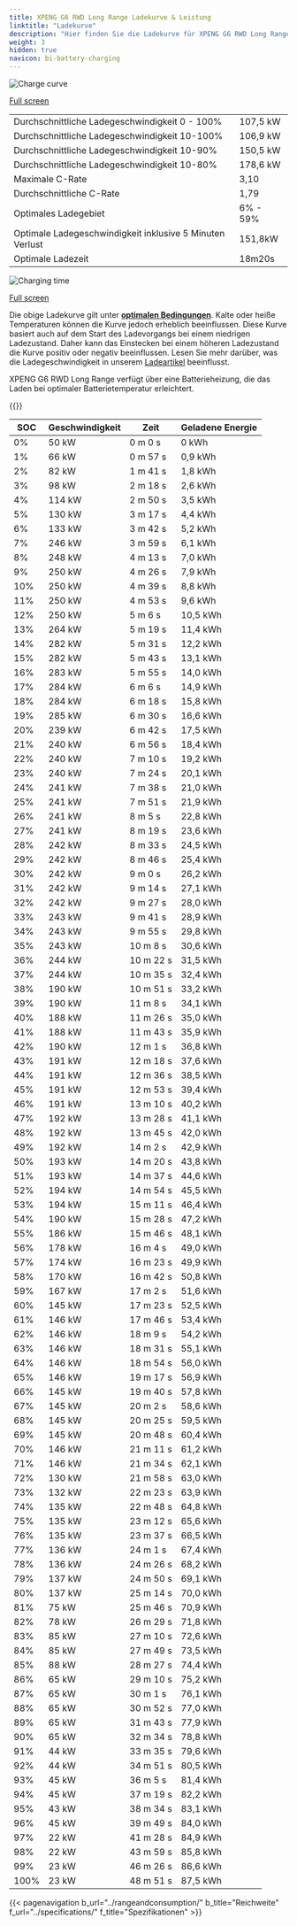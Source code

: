```yaml
---
title: XPENG G6 RWD Long Range Ladekurve & Leistung
linktitle: "Ladekurve"
description: "Hier finden Sie die Ladekurve für XPENG G6 RWD Long Range."
weight: 3
hidden: true
navicon: bi-battery-charging
---
```

<!-- markdownlint-disable MD033 -->
<img src="/images/models/xpeng/g6/g6_rwd_long_range/chargingcurve.svg" alt="Charge curve" class="img-fluid">

[Full screen](/images/models/xpeng/g6/g6_rwd_long_range/chargingcurve.svg)


<table class="table table-striped border">
<tbody>
<tr>
<td>Durchschnittliche Ladegeschwindigkeit 0 - 100%</td><td>107,5 kW</td>
</tr>
<tr>
<td>Durchschnittliche Ladegeschwindigkeit 10-100%</td><td>106,9 kW</td>
</tr>
<tr>
<td>Durchschnittliche Ladegeschwindigkeit 10-90%</td><td>150,5 kW</td>
</tr>
<tr>
<td>Durchschnittliche Ladegeschwindigkeit 10-80%</td><td>178,6 kW</td>
</tr>
<tr>
<td>Maximale C-Rate</td><td>3,10</td>
</tr>
<tr>
<td>Durchschnittliche C-Rate</td><td>1,79</td>
</tr>
<tr>
<td>Optimales Ladegebiet</td><td>6% - 59%</td>
</tr>
<tr>
<td>Optimale Ladegeschwindigkeit inklusive 5 Minuten Verlust</td><td>151,8kW</td>
</tr>
<tr>
<td>Optimale Ladezeit</td><td>18m20s</td>
</tr>
</tbody>
</table>
<img src="/images/models/xpeng/g6/g6_rwd_long_range/chargingtime.svg" alt="Charging time" class="img-fluid">

[Full screen](/images/models/xpeng/g6/g6_rwd_long_range/chargingtime.svg)


Die obige Ladekurve gilt unter **[optimalen Bedingungen](../../../../../technology/battery/charging/#temperature)**. Kalte oder heiße Temperaturen können die Kurve jedoch erheblich beeinflussen. Diese Kurve basiert auch auf dem Start des Ladevorgangs bei einem niedrigen Ladezustand. Daher kann das Einstecken bei einem höheren Ladezustand die Kurve positiv oder negativ beeinflussen. Lesen Sie mehr darüber, was die Ladegeschwindigkeit in unserem [Ladeartikel](../../../../../technology/battery/charging/) beeinflusst.


XPENG G6 RWD Long Range verfügt über eine Batterieheizung, die das Laden bei optimaler Batterietemperatur erleichtert.


{{<evkxdisplayaddarticle />}}
<table class="table table-striped border">
<thead>
<tr><th>SOC</th><th>Geschwindigkeit</th><th>Zeit</th><th>Geladene Energie</th></tr>
</thead>
<tbody>
<tr>
<td>0%</td><td>50 kW</td><td> 0 m 0 s </td><td>0 kWh </td>
</tr>
<tr>
<td>1%</td><td>66 kW</td><td> 0 m 57 s </td><td>0,9 kWh </td>
</tr>
<tr>
<td>2%</td><td>82 kW</td><td> 1 m 41 s </td><td>1,8 kWh </td>
</tr>
<tr>
<td>3%</td><td>98 kW</td><td> 2 m 18 s </td><td>2,6 kWh </td>
</tr>
<tr>
<td>4%</td><td>114 kW</td><td> 2 m 50 s </td><td>3,5 kWh </td>
</tr>
<tr>
<td>5%</td><td>130 kW</td><td> 3 m 17 s </td><td>4,4 kWh </td>
</tr>
<tr>
<td>6%</td><td>133 kW</td><td> 3 m 42 s </td><td>5,2 kWh </td>
</tr>
<tr>
<td>7%</td><td>246 kW</td><td> 3 m 59 s </td><td>6,1 kWh </td>
</tr>
<tr>
<td>8%</td><td>248 kW</td><td> 4 m 13 s </td><td>7,0 kWh </td>
</tr>
<tr>
<td>9%</td><td>250 kW</td><td> 4 m 26 s </td><td>7,9 kWh </td>
</tr>
<tr>
<td>10%</td><td>250 kW</td><td> 4 m 39 s </td><td>8,8 kWh </td>
</tr>
<tr>
<td>11%</td><td>250 kW</td><td> 4 m 53 s </td><td>9,6 kWh </td>
</tr>
<tr>
<td>12%</td><td>250 kW</td><td> 5 m 6 s </td><td>10,5 kWh </td>
</tr>
<tr>
<td>13%</td><td>264 kW</td><td> 5 m 19 s </td><td>11,4 kWh </td>
</tr>
<tr>
<td>14%</td><td>282 kW</td><td> 5 m 31 s </td><td>12,2 kWh </td>
</tr>
<tr>
<td>15%</td><td>282 kW</td><td> 5 m 43 s </td><td>13,1 kWh </td>
</tr>
<tr>
<td>16%</td><td>283 kW</td><td> 5 m 55 s </td><td>14,0 kWh </td>
</tr>
<tr>
<td>17%</td><td>284 kW</td><td> 6 m 6 s </td><td>14,9 kWh </td>
</tr>
<tr>
<td>18%</td><td>284 kW</td><td> 6 m 18 s </td><td>15,8 kWh </td>
</tr>
<tr>
<td>19%</td><td>285 kW</td><td> 6 m 30 s </td><td>16,6 kWh </td>
</tr>
<tr>
<td>20%</td><td>239 kW</td><td> 6 m 42 s </td><td>17,5 kWh </td>
</tr>
<tr>
<td>21%</td><td>240 kW</td><td> 6 m 56 s </td><td>18,4 kWh </td>
</tr>
<tr>
<td>22%</td><td>240 kW</td><td> 7 m 10 s </td><td>19,2 kWh </td>
</tr>
<tr>
<td>23%</td><td>240 kW</td><td> 7 m 24 s </td><td>20,1 kWh </td>
</tr>
<tr>
<td>24%</td><td>241 kW</td><td> 7 m 38 s </td><td>21,0 kWh </td>
</tr>
<tr>
<td>25%</td><td>241 kW</td><td> 7 m 51 s </td><td>21,9 kWh </td>
</tr>
<tr>
<td>26%</td><td>241 kW</td><td> 8 m 5 s </td><td>22,8 kWh </td>
</tr>
<tr>
<td>27%</td><td>241 kW</td><td> 8 m 19 s </td><td>23,6 kWh </td>
</tr>
<tr>
<td>28%</td><td>242 kW</td><td> 8 m 33 s </td><td>24,5 kWh </td>
</tr>
<tr>
<td>29%</td><td>242 kW</td><td> 8 m 46 s </td><td>25,4 kWh </td>
</tr>
<tr>
<td>30%</td><td>242 kW</td><td> 9 m 0 s </td><td>26,2 kWh </td>
</tr>
<tr>
<td>31%</td><td>242 kW</td><td> 9 m 14 s </td><td>27,1 kWh </td>
</tr>
<tr>
<td>32%</td><td>242 kW</td><td> 9 m 27 s </td><td>28,0 kWh </td>
</tr>
<tr>
<td>33%</td><td>243 kW</td><td> 9 m 41 s </td><td>28,9 kWh </td>
</tr>
<tr>
<td>34%</td><td>243 kW</td><td> 9 m 55 s </td><td>29,8 kWh </td>
</tr>
<tr>
<td>35%</td><td>243 kW</td><td> 10 m 8 s </td><td>30,6 kWh </td>
</tr>
<tr>
<td>36%</td><td>244 kW</td><td> 10 m 22 s </td><td>31,5 kWh </td>
</tr>
<tr>
<td>37%</td><td>244 kW</td><td> 10 m 35 s </td><td>32,4 kWh </td>
</tr>
<tr>
<td>38%</td><td>190 kW</td><td> 10 m 51 s </td><td>33,2 kWh </td>
</tr>
<tr>
<td>39%</td><td>190 kW</td><td> 11 m 8 s </td><td>34,1 kWh </td>
</tr>
<tr>
<td>40%</td><td>188 kW</td><td> 11 m 26 s </td><td>35,0 kWh </td>
</tr>
<tr>
<td>41%</td><td>188 kW</td><td> 11 m 43 s </td><td>35,9 kWh </td>
</tr>
<tr>
<td>42%</td><td>190 kW</td><td> 12 m 1 s </td><td>36,8 kWh </td>
</tr>
<tr>
<td>43%</td><td>191 kW</td><td> 12 m 18 s </td><td>37,6 kWh </td>
</tr>
<tr>
<td>44%</td><td>191 kW</td><td> 12 m 36 s </td><td>38,5 kWh </td>
</tr>
<tr>
<td>45%</td><td>191 kW</td><td> 12 m 53 s </td><td>39,4 kWh </td>
</tr>
<tr>
<td>46%</td><td>191 kW</td><td> 13 m 10 s </td><td>40,2 kWh </td>
</tr>
<tr>
<td>47%</td><td>192 kW</td><td> 13 m 28 s </td><td>41,1 kWh </td>
</tr>
<tr>
<td>48%</td><td>192 kW</td><td> 13 m 45 s </td><td>42,0 kWh </td>
</tr>
<tr>
<td>49%</td><td>192 kW</td><td> 14 m 2 s </td><td>42,9 kWh </td>
</tr>
<tr>
<td>50%</td><td>193 kW</td><td> 14 m 20 s </td><td>43,8 kWh </td>
</tr>
<tr>
<td>51%</td><td>193 kW</td><td> 14 m 37 s </td><td>44,6 kWh </td>
</tr>
<tr>
<td>52%</td><td>194 kW</td><td> 14 m 54 s </td><td>45,5 kWh </td>
</tr>
<tr>
<td>53%</td><td>194 kW</td><td> 15 m 11 s </td><td>46,4 kWh </td>
</tr>
<tr>
<td>54%</td><td>190 kW</td><td> 15 m 28 s </td><td>47,2 kWh </td>
</tr>
<tr>
<td>55%</td><td>186 kW</td><td> 15 m 46 s </td><td>48,1 kWh </td>
</tr>
<tr>
<td>56%</td><td>178 kW</td><td> 16 m 4 s </td><td>49,0 kWh </td>
</tr>
<tr>
<td>57%</td><td>174 kW</td><td> 16 m 23 s </td><td>49,9 kWh </td>
</tr>
<tr>
<td>58%</td><td>170 kW</td><td> 16 m 42 s </td><td>50,8 kWh </td>
</tr>
<tr>
<td>59%</td><td>167 kW</td><td> 17 m 2 s </td><td>51,6 kWh </td>
</tr>
<tr>
<td>60%</td><td>145 kW</td><td> 17 m 23 s </td><td>52,5 kWh </td>
</tr>
<tr>
<td>61%</td><td>146 kW</td><td> 17 m 46 s </td><td>53,4 kWh </td>
</tr>
<tr>
<td>62%</td><td>146 kW</td><td> 18 m 9 s </td><td>54,2 kWh </td>
</tr>
<tr>
<td>63%</td><td>146 kW</td><td> 18 m 31 s </td><td>55,1 kWh </td>
</tr>
<tr>
<td>64%</td><td>146 kW</td><td> 18 m 54 s </td><td>56,0 kWh </td>
</tr>
<tr>
<td>65%</td><td>146 kW</td><td> 19 m 17 s </td><td>56,9 kWh </td>
</tr>
<tr>
<td>66%</td><td>145 kW</td><td> 19 m 40 s </td><td>57,8 kWh </td>
</tr>
<tr>
<td>67%</td><td>145 kW</td><td> 20 m 2 s </td><td>58,6 kWh </td>
</tr>
<tr>
<td>68%</td><td>145 kW</td><td> 20 m 25 s </td><td>59,5 kWh </td>
</tr>
<tr>
<td>69%</td><td>145 kW</td><td> 20 m 48 s </td><td>60,4 kWh </td>
</tr>
<tr>
<td>70%</td><td>146 kW</td><td> 21 m 11 s </td><td>61,2 kWh </td>
</tr>
<tr>
<td>71%</td><td>146 kW</td><td> 21 m 34 s </td><td>62,1 kWh </td>
</tr>
<tr>
<td>72%</td><td>130 kW</td><td> 21 m 58 s </td><td>63,0 kWh </td>
</tr>
<tr>
<td>73%</td><td>132 kW</td><td> 22 m 23 s </td><td>63,9 kWh </td>
</tr>
<tr>
<td>74%</td><td>135 kW</td><td> 22 m 48 s </td><td>64,8 kWh </td>
</tr>
<tr>
<td>75%</td><td>135 kW</td><td> 23 m 12 s </td><td>65,6 kWh </td>
</tr>
<tr>
<td>76%</td><td>135 kW</td><td> 23 m 37 s </td><td>66,5 kWh </td>
</tr>
<tr>
<td>77%</td><td>136 kW</td><td> 24 m 1 s </td><td>67,4 kWh </td>
</tr>
<tr>
<td>78%</td><td>136 kW</td><td> 24 m 26 s </td><td>68,2 kWh </td>
</tr>
<tr>
<td>79%</td><td>137 kW</td><td> 24 m 50 s </td><td>69,1 kWh </td>
</tr>
<tr>
<td>80%</td><td>137 kW</td><td> 25 m 14 s </td><td>70,0 kWh </td>
</tr>
<tr>
<td>81%</td><td>75 kW</td><td> 25 m 46 s </td><td>70,9 kWh </td>
</tr>
<tr>
<td>82%</td><td>78 kW</td><td> 26 m 29 s </td><td>71,8 kWh </td>
</tr>
<tr>
<td>83%</td><td>85 kW</td><td> 27 m 10 s </td><td>72,6 kWh </td>
</tr>
<tr>
<td>84%</td><td>85 kW</td><td> 27 m 49 s </td><td>73,5 kWh </td>
</tr>
<tr>
<td>85%</td><td>88 kW</td><td> 28 m 27 s </td><td>74,4 kWh </td>
</tr>
<tr>
<td>86%</td><td>65 kW</td><td> 29 m 10 s </td><td>75,2 kWh </td>
</tr>
<tr>
<td>87%</td><td>65 kW</td><td> 30 m 1 s </td><td>76,1 kWh </td>
</tr>
<tr>
<td>88%</td><td>65 kW</td><td> 30 m 52 s </td><td>77,0 kWh </td>
</tr>
<tr>
<td>89%</td><td>65 kW</td><td> 31 m 43 s </td><td>77,9 kWh </td>
</tr>
<tr>
<td>90%</td><td>65 kW</td><td> 32 m 34 s </td><td>78,8 kWh </td>
</tr>
<tr>
<td>91%</td><td>44 kW</td><td> 33 m 35 s </td><td>79,6 kWh </td>
</tr>
<tr>
<td>92%</td><td>44 kW</td><td> 34 m 51 s </td><td>80,5 kWh </td>
</tr>
<tr>
<td>93%</td><td>45 kW</td><td> 36 m 5 s </td><td>81,4 kWh </td>
</tr>
<tr>
<td>94%</td><td>45 kW</td><td> 37 m 19 s </td><td>82,2 kWh </td>
</tr>
<tr>
<td>95%</td><td>43 kW</td><td> 38 m 34 s </td><td>83,1 kWh </td>
</tr>
<tr>
<td>96%</td><td>45 kW</td><td> 39 m 49 s </td><td>84,0 kWh </td>
</tr>
<tr>
<td>97%</td><td>22 kW</td><td> 41 m 28 s </td><td>84,9 kWh </td>
</tr>
<tr>
<td>98%</td><td>22 kW</td><td> 43 m 59 s </td><td>85,8 kWh </td>
</tr>
<tr>
<td>99%</td><td>23 kW</td><td> 46 m 26 s </td><td>86,6 kWh </td>
</tr>
<tr>
<td>100%</td><td>23 kW</td><td> 48 m 51 s </td><td>87,5 kWh </td>
</tr>
</tbody>
</table>


{{< pagenavigation b_url="../rangeandconsumption/" b_title="Reichweite" f_url="../specifications/" f_title="Spezifikationen" >}}

